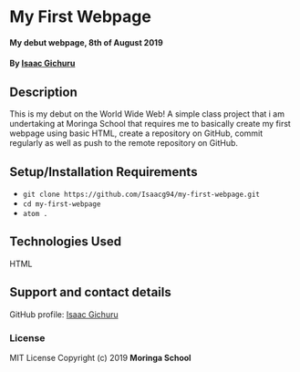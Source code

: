 # My First Webpage
#### My debut webpage, 8th of August 2019
#### By **[Isaac Gichuru](https://github.com/Isaacg94)**
## Description
This is my debut on the World Wide Web! A simple class project that i am undertaking at Moringa School that requires me to basically create my first webpage using basic HTML, create a repository on GitHub, commit regularly as well as push to the remote repository on GitHub.
## Setup/Installation Requirements
* `git clone https://github.com/Isaacg94/my-first-webpage.git`
* `cd my-first-webpage`
* `atom .`


## Technologies Used
HTML
## Support and contact details
GitHub profile: [Isaac Gichuru](https://github.com/Isaacg94)
### License
MIT License
Copyright (c) 2019 **Moringa School**
